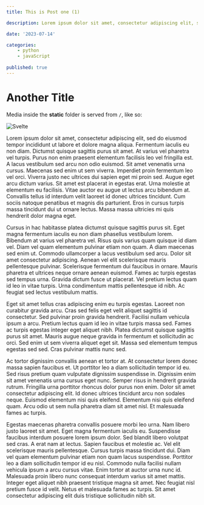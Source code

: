 ```yaml
---
title: This is Post one (1)

description: Lorem ipsum dolor sit amet, consectetur adipiscing elit, sed do eiusmod tempor incididunt ut labore et dolore magna aliqua.

date: '2023-07-14'

categories:
    - python
    - javaScript
    
published: true
---
```


# Another Title

Media inside the **static** folder is served from `/`, like so:

![Svelte](/favicon.png)

Lorem ipsum dolor sit amet, consectetur adipiscing elit, sed do eiusmod tempor incididunt ut labore et dolore magna aliqua. Fermentum iaculis eu non diam. Dictumst quisque sagittis purus sit amet. At varius vel pharetra vel turpis. Purus non enim praesent elementum facilisis leo vel fringilla est. A lacus vestibulum sed arcu non odio euismod. Sit amet venenatis urna cursus. Maecenas sed enim ut sem viverra. Imperdiet proin fermentum leo vel orci. Viverra justo nec ultrices dui sapien eget mi proin sed. Augue eget arcu dictum varius. Sit amet est placerat in egestas erat. Urna molestie at elementum eu facilisis. Vitae auctor eu augue ut lectus arcu bibendum at. Convallis tellus id interdum velit laoreet id donec ultrices tincidunt. Cum sociis natoque penatibus et magnis dis parturient. Eros in cursus turpis massa tincidunt dui ut ornare lectus. Massa massa ultricies mi quis hendrerit dolor magna eget.

Cursus in hac habitasse platea dictumst quisque sagittis purus sit. Eget magna fermentum iaculis eu non diam phasellus vestibulum lorem. Bibendum at varius vel pharetra vel. Risus quis varius quam quisque id diam vel. Diam vel quam elementum pulvinar etiam non quam. A diam maecenas sed enim ut. Commodo ullamcorper a lacus vestibulum sed arcu. Dolor sit amet consectetur adipiscing. Aenean vel elit scelerisque mauris pellentesque pulvinar. Scelerisque fermentum dui faucibus in ornare. Mauris pharetra et ultrices neque ornare aenean euismod. Fames ac turpis egestas sed tempus urna. Gravida dictum fusce ut placerat. Vel pretium lectus quam id leo in vitae turpis. Urna condimentum mattis pellentesque id nibh. Ac feugiat sed lectus vestibulum mattis.

Eget sit amet tellus cras adipiscing enim eu turpis egestas. Laoreet non curabitur gravida arcu. Cras sed felis eget velit aliquet sagittis id consectetur. Sed pulvinar proin gravida hendrerit. Facilisi nullam vehicula ipsum a arcu. Pretium lectus quam id leo in vitae turpis massa sed. Fames ac turpis egestas integer eget aliquet nibh. Platea dictumst quisque sagittis purus sit amet. Mauris augue neque gravida in fermentum et sollicitudin ac orci. Sed enim ut sem viverra aliquet eget sit. Massa sed elementum tempus egestas sed sed. Cras pulvinar mattis nunc sed.

Ac tortor dignissim convallis aenean et tortor at. At consectetur lorem donec massa sapien faucibus et. Ut porttitor leo a diam sollicitudin tempor id eu. Sed risus pretium quam vulputate dignissim suspendisse in. Dignissim enim sit amet venenatis urna cursus eget nunc. Semper risus in hendrerit gravida rutrum. Fringilla urna porttitor rhoncus dolor purus non enim. Dolor sit amet consectetur adipiscing elit. Id donec ultrices tincidunt arcu non sodales neque. Euismod elementum nisi quis eleifend. Elementum nisi quis eleifend quam. Arcu odio ut sem nulla pharetra diam sit amet nisl. Et malesuada fames ac turpis.

Egestas maecenas pharetra convallis posuere morbi leo urna. Nam libero justo laoreet sit amet. Eget magna fermentum iaculis eu. Suspendisse faucibus interdum posuere lorem ipsum dolor. Sed blandit libero volutpat sed cras. A erat nam at lectus. Sapien faucibus et molestie ac. Vel elit scelerisque mauris pellentesque. Cursus turpis massa tincidunt dui. Diam vel quam elementum pulvinar etiam non quam lacus suspendisse. Porttitor leo a diam sollicitudin tempor id eu nisl. Commodo nulla facilisi nullam vehicula ipsum a arcu cursus vitae. Enim tortor at auctor urna nunc id. Malesuada proin libero nunc consequat interdum varius sit amet mattis. Integer eget aliquet nibh praesent tristique magna sit amet. Nec feugiat nisl pretium fusce id velit. Netus et malesuada fames ac turpis. Sit amet consectetur adipiscing elit duis tristique sollicitudin nibh sit.
